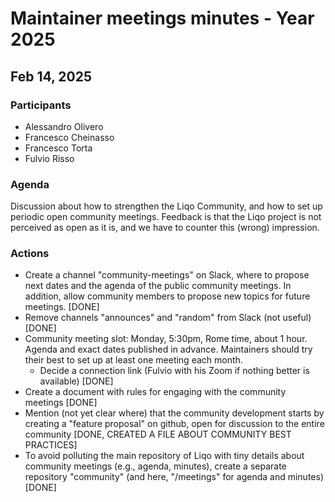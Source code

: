 # Maintainer meetings minutes - Year 2025

## Feb 14, 2025

### Participants

- Alessandro Olivero
- Francesco Cheinasso
- Francesco Torta
- Fulvio Risso

### Agenda

Discussion about how to strengthen the Liqo Community, and how to set up periodic open community meetings. Feedback is that the Liqo project is not perceived as open as it is, and we have to counter this (wrong) impression.

### Actions

- Create a channel "community-meetings" on Slack, where to propose next dates and the agenda of the public community meetings. In addition, allow community members to propose new topics for future meetings. [DONE]
- Remove channels "announces" and "random" from Slack (not useful) [DONE]
- Community meeting slot: Monday, 5:30pm, Rome time, about 1 hour. Agenda and exact dates published in advance. Maintainers should try their best to set up at least one meeting each month.
  - Decide a connection link (Fulvio with his Zoom if nothing better is available) [DONE]
- Create a document with rules for engaging with the community meetings [DONE]
- Mention (not yet clear where) that the community development starts by creating a "feature proposal" on github, open for discussion to the entire community [DONE, CREATED A FILE ABOUT COMMUNITY BEST PRACTICES]
- To avoid polluting the main repository of Liqo with tiny details about community meetings (e.g., agenda, minutes), create a separate repository "community" (and here, "/meetings" for agenda and minutes) [DONE]
